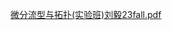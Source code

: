 [微分流型与拓扑(实验班)刘毅23fall.pdf](https://ghproxy.wjsphy.top/https://raw.githubusercontent.com/StephenQSstarThomas/Lecture-Notes/main/微分流型与拓扑/微分流型与拓扑(实验班)刘毅23fall.pdf)